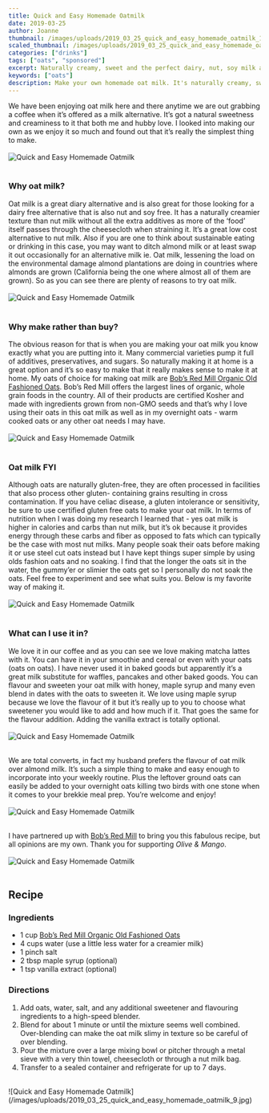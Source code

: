 ```yaml
---
title: Quick and Easy Homemade Oatmilk
date: 2019-03-25
author: Joanne
thumbnail: /images/uploads/2019_03_25_quick_and_easy_homemade_oatmilk_1.jpg
scaled_thumbnail: /images/uploads/2019_03_25_quick_and_easy_homemade_oatmilk_0.jpg
categories: ["drinks"]
tags: ["oats", "sponsored"]
excerpt: Naturally creamy, sweet and the perfect dairy, nut, soy milk alternative
keywords: ["oats"]
description: Make your own homemade oat milk. It's naturally creamy, sweet and the perfect dairy, nut, soy milk alternative
---
```


We have been enjoying oat milk here and there anytime we are out grabbing a coffee when it’s offered as a milk alternative. It’s got a natural sweetness and creaminess to it that both me and hubby love. I looked into making our own as we enjoy it so much and found out that it’s really the simplest thing to make.
</br>
</br>
![Quick and Easy Homemade Oatmilk](/images/uploads/2019_03_25_quick_and_easy_homemade_oatmilk_2.jpg)
</br>
</br>

### Why oat milk? 
Oat milk is a great diary alternative and is also great for those looking for a dairy free alternative that is also nut and soy free. It has a naturally creamier texture than nut milk without all the extra additives as more of the ‘food’ itself passes through the cheesecloth when straining it. It’s a great low cost alternative to nut milk. Also if you are one to think about sustainable eating or drinking in this case, you may want to ditch almond milk or at least swap it out occasionally for an alternative milk ie. Oat milk, lessening the load on the environmental damage almond plantations are doing in countries where almonds are grown (California being the one where almost all of them are grown). So as you can see there are plenty of reasons to try oat milk.
</br>
</br>
![Quick and Easy Homemade Oatmilk](/images/uploads/2019_03_25_quick_and_easy_homemade_oatmilk_3.jpg)
</br>
</br>

### Why make rather than buy?
The obvious reason for that is when you are making your oat milk you know exactly what you are putting into it. Many commercial varieties pump it full of additives, preservatives, and sugars. So naturally making it at home is a great option and it’s so easy to make that it really makes sense to make it at home. My oats of choice for making oat milk are <span class="highlight"><a rel="nofollow" href="https://www.bobsredmill.com/organic-regular-rolled-oats.html">Bob’s Red Mill Organic Old Fashioned Oats</a></span>. Bob’s Red Mill offers the largest lines of organic, whole grain foods in the country. All of their products are certified Kosher and made with ingredients grown from non-GMO seeds and that’s why I love using their oats in this oat milk as well as in my overnight  oats - warm cooked oats or any other oat needs I may have.
</br>
</br>
![Quick and Easy Homemade Oatmilk](/images/uploads/2019_03_25_quick_and_easy_homemade_oatmilk_4.jpg)
</br>
</br>

### Oat milk FYI
Although oats are naturally gluten-free, they are often processed in facilities that also process other gluten- containing grains resulting in cross contamination. If you have celiac disease, a gluten intolerance or sensitivity, be sure to use certified gluten free oats to make your oat milk. In terms of nutrition when I was doing my research I learned that - yes oat milk is higher in calories and carbs than nut milk,  but it’s ok because it provides energy through these carbs and fiber as opposed to fats which can typically be the case with most nut milks. Many people soak their oats before making it or use steel cut oats instead but I have kept things super simple by using olds fashion oats and no soaking.  I find that the longer the oats sit in the water, the gummy’er or slimier the oats get so I personally do not soak the oats. Feel free to experiment and see what suits you. Below is my favorite way of making it.
</br>
</br>
![Quick and Easy Homemade Oatmilk](/images/uploads/2019_03_25_quick_and_easy_homemade_oatmilk_5.jpg)
</br>
</br>

### What can I use it in?
We love it in our coffee and as you can see we love making matcha lattes with it. You can have it in your smoothie and cereal or even with your oats (oats on oats). I have never used it in baked goods but apparently it’s a great milk substitute for waffles, pancakes and other baked goods. You can flavour and sweeten your oat milk with honey, maple syrup and many even blend in dates with the oats to sweeten it.  We love using maple syrup because we love the flavour of it but it’s really up to you to choose what sweetener you would like to add and how much if it. That goes the same for the flavour addition. Adding the vanilla extract is totally optional.
</br>
</br>
![Quick and Easy Homemade Oatmilk](/images/uploads/2019_03_25_quick_and_easy_homemade_oatmilk_6.jpg)
</br>
</br>

We are total converts, in fact my husband prefers the flavour of oat milk over almond milk.  It’s such a simple thing to make and easy enough to incorporate into your weekly routine. Plus the leftover ground oats can easily be added to your overnight oats killing two birds with one stone when it comes to your brekkie meal prep. You’re welcome and enjoy!
</br>
</br>
![Quick and Easy Homemade Oatmilk](/images/uploads/2019_03_25_quick_and_easy_homemade_oatmilk_7.jpg)
</br>
</br>

I have partnered up with <span class="highlight"><a rel="nofollow" href="https://www.bobsredmill.com/?utm_source=TheOliveAndMango&utm_medium=influencer&utm_campaign=bobsredmill">Bob’s Red Mill</a></span> to bring you this fabulous recipe, but all opinions are my own. Thank you for supporting _Olive & Mango_.
</br>
</br>
![Quick and Easy Homemade Oatmilk](/images/uploads/2019_03_25_quick_and_easy_homemade_oatmilk_8.jpg)
</br>
</br>

## Recipe
### Ingredients 

* <span itemprop="ingredients"> 1 cup <span class="highlight"><a rel="nofollow" href="https://www.bobsredmill.com/organic-regular-rolled-oats.html">Bob’s Red Mill Organic Old Fashioned Oats</a></span></span>
* <span itemprop="ingredients"> 4 cups water (use a little less water for a creamier milk)</span>
* <span itemprop="ingredients"> 1 pinch salt</span>
* <span itemprop="ingredients"> 2 tbsp maple syrup (optional)</span>
* <span itemprop="ingredients"> 1 tsp vanilla extract (optional)</span>

### Directions

1. Add oats, water, salt, and any additional sweetener and flavouring ingredients to a high-speed blender. 
2. Blend for about 1 minute or until the mixture seems well combined. Over-blending can make the oat milk slimy in texture so be careful of over blending. 
3. Pour the mixture over a large mixing bowl or pitcher through a metal sieve with a very thin towel, cheesecloth or through a nut milk bag. 
4. Transfer to a sealed container and refrigerate for up to 7 days.

</br>
![Quick and Easy Homemade Oatmilk](/images/uploads/2019_03_25_quick_and_easy_homemade_oatmilk_9.jpg)
